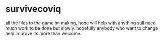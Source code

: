 # survivecoviq
all the files to the game im making, hope will help with anything
still need much work to be done but slowly. hopefully anybody who want to change help improve its more than welcome.
